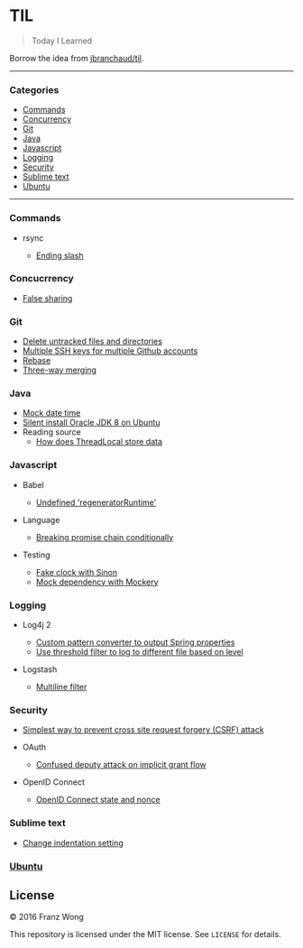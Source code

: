 # TIL

> Today I Learned

Borrow the idea from [jbranchaud/til](https://github.com/jbranchaud/til).

---

### Categories

- [Commands](#commands)
- [Concurrency](#concurrency)
- [Git](#git)
- [Java](#java)
- [Javascript](#javascript)
- [Logging](#logging)
- [Security](#security)
- [Sublime text](#sublime-text)
- [Ubuntu](#ubuntu)

---

### Commands

- rsync

    - [Ending slash](commands/rsync/ending-slash.md)

### Concucrrency

- [False sharing](concurrency/false-sharing.md)

### Git

- [Delete untracked files and directories](git/delete-untracked-files-directories.md)
- [Multiple SSH keys for multiple Github accounts](git/multiple-github-accounts.md)
- [Rebase](git/rebase.md)
- [Three-way merging](git/three-way-merging.md)

### Java

- [Mock date time](java/mock-date-time.md)
- [Silent install Oracle JDK 8 on Ubuntu](java/silent-install-oracle-jdk8-ubuntu.md)
- Reading source
  - [How does ThreadLocal store data](java/reading-source/how-threadlocal-store-data.md)

### Javascript

- Babel
  - [Undefined 'regeneratorRuntime'](javascript/babel/regeneratorRuntime-undefine.md)

- Language

  - [Breaking promise chain conditionally](javascript/language/break-promise-chain-conditionally.md)

- Testing

	- [Fake clock with Sinon](javascript/testing/fake-clock-sinon.md)
	- [Mock dependency with Mockery](javascript/testing/mock-dependency-mockery.md)

### Logging

- Log4j 2
  - [Custom pattern converter to output Spring properties](logging/log4j2/custom-pattern-converter.md)
  - [Use threshold filter to log to different file based on level](logging/log4j2/threshold-filter.md)

- Logstash

  - [Multiline filter](logging/logstash/multiline-filter.md)

### Security

- [Simplest way to prevent cross site request forgery (CSRF) attack](security/simplest-way-prevent-csrf.md)

- OAuth

    - [Confused deputy attack on implicit grant flow](security/oauth/confused-deputy-attack-implicit-grant-flow.md)

- OpenID Connect

    - [OpenID Connect state and nonce](security/openid/state_nonce.md)

### Sublime text

- [Change indentation setting](sublime-text/change-indentation.md)

### [Ubuntu](ubuntu)

## License

&copy; 2016 Franz Wong

This repository is licensed under the MIT license. See `LICENSE` for
details.
